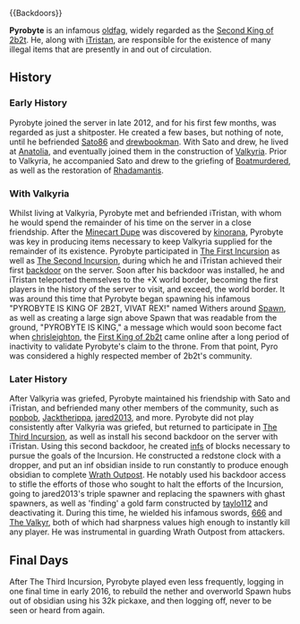 {{Backdoors}}

**Pyrobyte** is an infamous [oldfag](https://2b2t.miraheze.org/wiki/oldfag), widely regarded as the [Second King of 2b2t](https://2b2t.miraheze.org/wiki/Quarantine:King_of_2b2t). He, along with [iTristan](https://2b2t.miraheze.org/wiki/iTristan), are responsible for the existence of many illegal items that are presently in and out of circulation.
## History
### Early History
Pyrobyte joined the server in late 2012, and for his first few months, was regarded as just a shitposter. He created a few bases, but nothing of note, until he befriended [Sato86](https://2b2t.miraheze.org/wiki/Sato86) and [drewbookman](https://2b2t.miraheze.org/wiki/drewbookman). With Sato and drew, he lived at [Anatolia](https://2b2t.miraheze.org/wiki/Anatolia), and eventually joined them in the construction of [Valkyria](https://2b2t.miraheze.org/wiki/Valkyria). Prior to Valkyria, he accompanied Sato and drew to the griefing of [Boatmurdered](https://2b2t.miraheze.org/wiki/Boatmurdered), as well as the restoration of [Rhadamantis](https://2b2t.miraheze.org/wiki/Rhadamantis).
### With Valkyria
Whilst living at Valkyria, Pyrobyte met and befriended iTristan, with whom he would spend the remainder of his time on the server in a close friendship. After the [Minecart Dupe](https://2b2t.miraheze.org/wiki/Duplication_glitch) was discovered by [kinorana](https://2b2t.miraheze.org/wiki/kinorana), Pyrobyte was key in producing items necessary to keep Valkyria supplied for the remainder of its existence. Pyrobyte participated in [The First Incursion](https://2b2t.miraheze.org/wiki/1st_Incursion) as well as [The Second Incursion](https://2b2t.miraheze.org/wiki/2nd_Incursion), during which he and iTristan achieved their first [backdoor](https://2b2t.miraheze.org/wiki/backdoor) on the server. Soon after his backdoor was installed, he and iTristan teleported themselves to the +X world border, becoming the first players in the history of the server to visit, and exceed, the world border. It was around this time that Pyrobyte began spawning his infamous "PYROBYTE IS KING OF 2B2T, VIVAT REX!" named Withers around [Spawn](https://2b2t.miraheze.org/wiki/Spawn), as well as creating a large sign above Spawn that was readable from the ground, "PYROBYTE IS KING," a message which would soon become fact when [chrisleighton](https://2b2t.miraheze.org/wiki/chrisleighton), the [First King of 2b2t](https://2b2t.miraheze.org/wiki/Quarantine:King_of_2b2t) came online after a long period of inactivity to validate Pyrobyte's claim to the throne. From that point, Pyro was considered a highly respected member of 2b2t's community.
### Later History
After Valkyria was griefed, Pyrobyte maintained his friendship with Sato and iTristan, and befriended many other members of the community, such as [popbob](https://2b2t.miraheze.org/wiki/popbob), [Jacktherippa](https://2b2t.miraheze.org/wiki/Jacktherippa), [jared2013](https://2b2t.miraheze.org/wiki/jared2013), and more. Pyrobyte did not play consistently after Valkyria was griefed, but returned to participate in [The Third Incursion](https://2b2t.miraheze.org/wiki/3rd_Incursion), as well as install his second backdoor on the server with iTristan. Using this second backdoor, he created [infs](https://2b2t.miraheze.org/wiki/Illegal_items#Hacked-in_items) of blocks necessary to pursue the goals of the Incursion. He constructed a redstone clock with a dropper, and put an inf obsidian inside to run constantly to produce enough obsidian to complete [Wrath Outpost](https://2b2t.miraheze.org/wiki/Wrath_Outpost). He notably used his backdoor access to stifle the efforts of those who sought to halt the efforts of the Incursion, going to jared2013's triple spawner and replacing the spawners with ghast spawners, as well as 'finding' a gold farm constructed by [taylo112](https://2b2t.miraheze.org/wiki/taylo112) and deactivating it. During this time, he wielded his infamous swords, [666](https://2b2t.miraheze.org/wiki/2b2t#Third_Incursion) and [The Valkyr](https://2b2t.miraheze.org/wiki/Valkyria), both of which had sharpness values high enough to instantly kill any player. He was instrumental in guarding Wrath Outpost from attackers.
## Final Days
After The Third Incursion, Pyrobyte played even less frequently, logging in one final time in early 2016, to rebuild the nether and overworld Spawn hubs out of obsidian using his 32k pickaxe, and then logging off, never to be seen or heard from again.